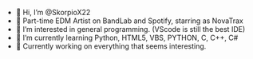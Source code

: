 - 👋 Hi, I’m @SkorpioX22
- 🎹 Part-time EDM Artist on BandLab and Spotify, starring as NovaTrax
- 👀 I’m interested in general programming. (VScode is still the best IDE)
- 🌱 I’m currently learning Python, HTML5, VBS, PYTHON, C, C++, C#
- 💾 Currently working on everything that seems interesting.

